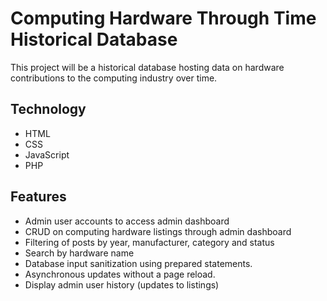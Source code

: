 # Computing Hardware Through Time Historical Database

This project will be a historical database hosting data on hardware contributions to the computing industry over time.

## Technology
- HTML
- CSS
- JavaScript
- PHP

## Features
- Admin user accounts to access admin dashboard
- CRUD on computing hardware listings through admin dashboard
- Filtering of posts by year, manufacturer, category and status
- Search by hardware name
- Database input sanitization using prepared statements.
- Asynchronous updates without a page reload.
- Display admin user history (updates to listings)
